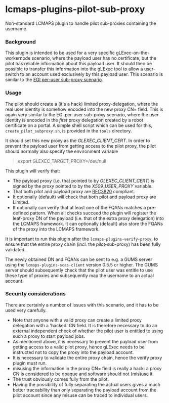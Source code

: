 # lcmaps-plugins-pilot-sub-proxy
Non-standard LCMAPS plugin to handle pilot sub-proxies containing the username.

### Background
This plugin is intended to be used for a very specific gLExec-on-the-workernode
scenario, where the payload user has no certificate, but the pilot has reliable
information about this payload user. It should then be possible to transfer this
information into the gLExec tool to allow a user-switch to an account used
exclusively by this payload user.
This scenario is similar to the [EGI per-user sub-proxy
scenario](https://wiki.egi.eu/wiki/Fedcloud-tf:WorkGroups:Federated_AAI:per-user_sub-proxy).

### Usage
The pilot should create a (it's a hack) limited proxy-delegation, where the real
user identity is somehow encoded into the new proxy CN= field. This is again
very similar to the EGI per-user sub-proxy scenario, where the user identity is
encoded in the _first_ proxy delegation created by a robot certificate on a
portal.
A simple shell script which can be used for this, ```create_pilot_subproxy.sh```,
is provided in the ```tools``` directory.

It should set this new proxy as the _GLEXEC_CLIENT_CERT_. In order to prevent
the payload user from getting access to the pilot proxy, the pilot should
normally also specify the environment variable
> export GLEXEC_TARGET_PROXY=/dev/null

This plugin will verify that:
* The payload proxy (i.e. that pointed to by _GLEXEC_CLIENT_CERT_) is signed by
the proxy pointed to by the _X509_USER_PROXY_ variable.
* That both pilot and payload proxy are
[RFC3820](http://tools.ietf.org/html/rfc3820) compliant.
* It optionally (default) will check that both pilot and payload proxy are
Limited.
* It optionally can verify that at least one of the FQANs matches a pre-defined
pattern.
When all checks succeed the plugin will register the leaf-proxy DN of the
payload (i.e. that of the extra proxy delegation) into the LCMAPS framework. It
can optionally (default) also store the FQANs of the proxy into the LCMAPS
framework.

It is important to run this plugin after the ```lcmaps-plugins-verify-proxy```,
to ensure that the entire proxy chain (incl. the pilot-sub-proxy) has been fully
validated.

The newly obtained DN and FQANs can be sent to e.g. a GUMS server using the
```lcmaps-plugins-scas-client``` version 0.5.5 or higher. The GUMS server should
subsequently check that the pilot user was entitle to use these type of proxies
and subsequently map the username to an actual account.

### Security considerations
There are certainly a number of issues with this scenario, and it has to be used
very carefully.
+ Note that anyone with a valid proxy can create a limited proxy delegation with
a 'hacked' CN field. It is therefore necessary to do an external independent
check of whether the pilot user is entitled to using such a proxy to start
payload jobs.
+ As mentioned above, it is necessary to prevent the payload user from getting
access to a valid pilot proxy, hence gLExec needs to be instructed not to copy
the proxy into the payload account.
+ It is necessary to validate the entire proxy chain, hence the verify proxy
plugin must run.
+ misusing the information in the proxy CN= field is really a hack: a proxy CN
is considered to be opaque and software should not (mis)use it.
+ The trust obviously comes fully from the pilot.
+ Having the possibility of fully separating the actual users gives a much better traceability than only separating the payload account from the pilot account since any misuse can be traced to individual users.

